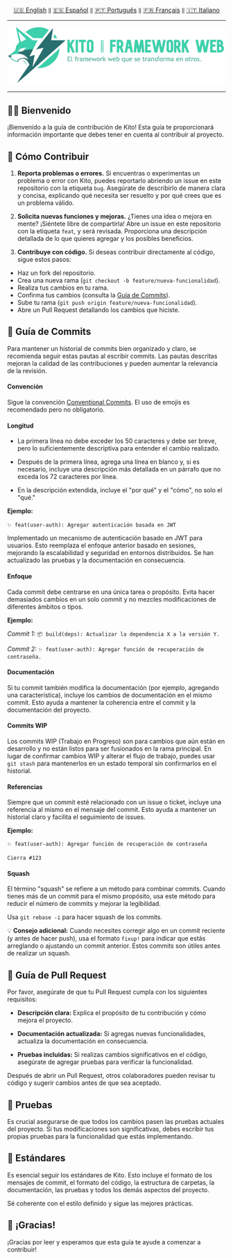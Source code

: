 <div align="center">

[🇺🇸 English](../english/CONTRIBUTING.md) `‖` [🇪🇸 Español](./docs/español/CONTRIBUTING.md) `‖` [🇵🇹 Português](./docs/português/CONTRIBUTING.md) `‖` [🇫🇷 Français](./docs/français/CONTRIBUTING.md) `‖` [🇮🇹 Italiano](./docs/italiano/CONTRIBUTING.md)

<hr />

<img src="../../public/static/banners/kito_banner_es.png" alt="Kito Banner" />

<hr />

</div>

## 🙌🏼 Bienvenido

¡Bienvenido a la guía de contribución de Kito! Esta guía te proporcionará información importante que debes tener en cuenta al contribuir al proyecto.

## 🌸 Cómo Contribuir

1. **Reporta problemas o errores.**
   Si encuentras o experimentas un problema o error con Kito, puedes reportarlo abriendo un issue en este repositorio con la etiqueta `bug`. Asegúrate de describirlo de manera clara y concisa, explicando qué necesita ser resuelto y por qué crees que es un problema válido.

2. **Solicita nuevas funciones y mejoras.**
   ¿Tienes una idea o mejora en mente? ¡Siéntete libre de compartirla! Abre un issue en este repositorio con la etiqueta `feat`, y será revisada. Proporciona una descripción detallada de lo que quieres agregar y los posibles beneficios.

3. **Contribuye con código.**
   Si deseas contribuir directamente al código, sigue estos pasos:

- Haz un fork del repositorio.
- Crea una nueva rama (`git checkout -b feature/nueva-funcionalidad`).
- Realiza tus cambios en tu rama.
- Confirma tus cambios (consulta la [Guía de Commits](#-guía-de-commits)).
- Sube tu rama (`git push origin feature/nueva-funcionalidad`).
- Abre un Pull Request detallando los cambios que hiciste.

## 📕 Guía de Commits

Para mantener un historial de commits bien organizado y claro, se recomienda seguir estas pautas al escribir commits. Las pautas descritas mejoran la calidad de las contribuciones y pueden aumentar la relevancia de la revisión.

#### Convención

Sigue la convención [Conventional Commits](https://conventionalcommits.org). El uso de emojis es recomendado pero no obligatorio.

#### Longitud

- La primera línea no debe exceder los 50 caracteres y debe ser breve, pero lo suficientemente descriptiva para entender el cambio realizado.

- Después de la primera línea, agrega una línea en blanco y, si es necesario, incluye una descripción más detallada en un párrafo que no exceda los 72 caracteres por línea.

- En la descripción extendida, incluye el "por qué" y el "cómo", no solo el "qué."

**Ejemplo:**

`✨ feat(user-auth): Agregar autenticación basada en JWT`

Implementado un mecanismo de autenticación basado en JWT para usuarios. Esto reemplaza el enfoque anterior basado en sesiones, mejorando la escalabilidad y seguridad en entornos distribuidos. Se han actualizado las pruebas y la documentación en consecuencia.

#### Enfoque

Cada commit debe centrarse en una única tarea o propósito. Evita hacer demasiados cambios en un solo commit y no mezcles modificaciones de diferentes ámbitos o tipos.

**Ejemplo:**

_Commit 1:_ `📦 build(deps): Actualizar la dependencia X a la versión Y.`

_Commit 2:_ `✨ feat(user-auth): Agregar función de recuperación de contraseña.`

#### Documentación

Si tu commit también modifica la documentación (por ejemplo, agregando una característica), incluye los cambios de documentación en el mismo commit. Esto ayuda a mantener la coherencia entre el commit y la documentación del proyecto.

#### Commits WIP

Los commits WIP (Trabajo en Progreso) son para cambios que aún están en desarrollo y no están listos para ser fusionados en la rama principal. En lugar de confirmar cambios WIP y alterar el flujo de trabajo, puedes usar `git stash` para mantenerlos en un estado temporal sin confirmarlos en el historial.

#### Referencias

Siempre que un commit esté relacionado con un issue o ticket, incluye una referencia al mismo en el mensaje del commit. Esto ayuda a mantener un historial claro y facilita el seguimiento de issues.

**Ejemplo:**

```
✨ feat(user-auth): Agregar función de recuperación de contraseña

Cierra #123
```

#### Squash

El término "squash" se refiere a un método para combinar commits. Cuando tienes más de un commit para el mismo propósito, usa este método para reducir el número de commits y mejorar la legibilidad.

Usa `git rebase -i` para hacer squash de los commits.

💡 **Consejo adicional:** Cuando necesites corregir algo en un commit reciente (y antes de hacer push), usa el formato `fixup!` para indicar que estás arreglando o ajustando un commit anterior. Estos commits son útiles antes de realizar un squash.

## 👷 Guía de Pull Request

Por favor, asegúrate de que tu Pull Request cumpla con los siguientes requisitos:

- **Descripción clara:** Explica el propósito de tu contribución y cómo mejora el proyecto.

- **Documentación actualizada:** Si agregas nuevas funcionalidades, actualiza la documentación en consecuencia.

- **Pruebas incluidas:** Si realizas cambios significativos en el código, asegúrate de agregar pruebas para verificar la funcionalidad.

Después de abrir un Pull Request, otros colaboradores pueden revisar tu código y sugerir cambios antes de que sea aceptado.

## 🚧 Pruebas

Es crucial asegurarse de que todos los cambios pasen las pruebas actuales del proyecto. Si tus modificaciones son significativas, debes escribir tus propias pruebas para la funcionalidad que estás implementando.

## 🎩 Estándares

Es esencial seguir los estándares de Kito. Esto incluye el formato de los mensajes de commit, el formato del código, la estructura de carpetas, la documentación, las pruebas y todos los demás aspectos del proyecto.

Sé coherente con el estilo definido y sigue las mejores prácticas.

## 🎉 ¡Gracias!

¡Gracias por leer y esperamos que esta guía te ayude a comenzar a contribuir!
